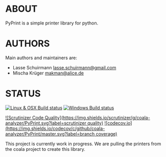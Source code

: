 # ABOUT

PyPrint is a simple printer library for python.

# AUTHORS

Main authors and maintainers are:

 * Lasse Schuirmann <lasse.schuirmann@gmail.com>
 * Mischa Krüger <makman@alice.de>

# STATUS

[![Linux & OSX Build status](https://img.shields.io/travis/coala-analyzer/PyPrint/master.svg?label=linux%20and%20osx%20build)](https://travis-ci.org/coala-analyzer/PyPrint) [![Windows Build status](https://img.shields.io/appveyor/ci/sils1297/PyPrint/master.svg?label=windows%20build)](https://ci.appveyor.com/project/sils1297/PyPrint/branch/master)

[![Scrutinizer Code Quality](https://img.shields.io/scrutinizer/g/coala-analyzer/PyPrint.svg?label=scrutinizer quality)](https://scrutinizer-ci.com/g/coala-analyzer/PyPrint/?branch=master) [![codecov.io](https://img.shields.io/codecov/c/github/coala-analyzer/PyPrint/master.svg?label=branch coverage)](https://codecov.io/github/coala-analyzer/PyPrint?branch=master)

This project is currently work in progress. We are pulling the printers from the
coala project to create this library.
